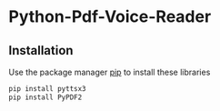 # Python-Pdf-Voice-Reader

## Installation

Use the package manager [pip](https://pip.pypa.io/en/stable/) to install these libraries
```bash
pip install pyttsx3
pip install PyPDF2
